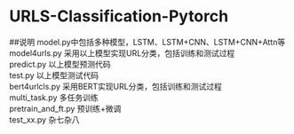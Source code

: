 # URLS-Classification-Pytorch

##说明
model.py中包括多种模型，LSTM、LSTM+CNN、LSTM+CNN+Attn等\
model4urls.py 采用以上模型实现URL分类，包括训练和测试过程\
predict.py 以上模型预测代码\
test.py 以上模型测试代码\
bert4urlcls.py 采用BERT实现URL分类，包括训练和测试过程\
multi_task.py 多任务训练\
pretrain_and_ft.py 预训练+微调\
test_xx.py 杂七杂八

